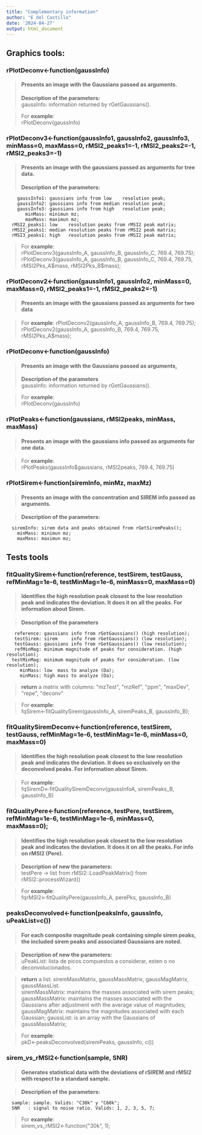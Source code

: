 ```yaml
---
title: "Complementary information"
author: "E del Castillo"
date: '2024-04-27'
output: html_document
---
```



## **Graphics tools**:


### rPlotDeconv\<-function(gaussInfo)  
> #### Presents an image with the Gaussians passed as arguments.
> **Description of the parameters:**  
> gaussInfo: information returned by rGetGaussians().  

> For **example**:  
> rPlotDeconv(gaussInfo)
 

### rPlotDeconv3<-function(gaussInfo1, gaussInfo2, gaussInfo3, minMass=0, maxMass=0, rMSI2_peaks1=-1, rMSI2_peaks2=-1, rMSI2_peaks3=-1)
> #### Presents an image with the gaussians passed as arguments for tree data.
> **Description of the parameters:**
```
    gaussInfo1: gaussians info from low    resolution peak;   
    gaussInfo2: gaussians info from median resolution peak;   
    gaussInfo3: gaussians info from high   resolution peak;   
       minMass: minimun mz;   
       maxMass: maximun mz;   
  rMSI2_peaks1: low    resolution peaks from rMSI2 peak matrix;   
  rMSI2_peaks1: median resolution peaks from rMSI2 peak matrix;   
  rMSI3_peaks1: high   resolution peaks from rMSI2 peak matrix;  
```

> For **example**:  
> rPlotDeconv3(gaussInfo_A, gaussInfo_B, gaussInfo_C, 769.4, 769.75);   
> rPlotDeconv3(gaussInfo_A, gaussInfo_B, gaussInfo_C, 769.4, 769.75, rMSI2Pks_A\$mass, rMSI2Pks_B\$mass);  


### rPlotDeconv2<-function(gaussInfo1, gaussInfo2, minMass=0, maxMass=0, rMSI2_peaks1=-1, rMSI2_peaks2=-1)
> #### Presents an image with the gaussians passed as arguments for two data

> For **example**:
> rPlotDeconv2(gaussInfo_A, gaussInfo_B, 769.4, 769.75);   
> rPlotDeconv2(gaussInfo_A, gaussInfo_B, 769.4, 769.75, rMSI2Pks_A\$mass);


### rPlotDeconv\<-function(gaussInfo)
>#### Presents an image with the Gaussians passed as arguments,
>
> **Description of the parameters**  
> gaussInfo: information returned by rGetGaussians().

> For **example**:  
> rPlotDeconv(gaussInfo)


### rPlotPeaks<-function(gaussians, rMSI2peaks, minMass, maxMass) 
>#### Presents an image with the gaussians info passed as arguments for one data.

> For **example**:  
> rPlotPeaks(gaussInfo\$gaussians, rMSI2peaks, 769.4, 769.75)


### rPlotSirem<-function(siremInfo, minMz, maxMz)
>#### Presents an image with the concentration and SIREM info passed as arguments.

> **Description of the parameters:**
```
  siremInfo: sirem data and peaks obtained from rGetSiremPeaks();   
    minMass: minimun mz;   
    maxMass: maximun mz;  
```

## **Tests tools**


### fitQualitySirem<-function(reference, testSirem, testGauss, refMinMag=1e-6, testMinMag=1e-6, minMass=0, maxMass=0)
>#### Identifies the high resolution peak closest to the low resolution peak and indicates the deviation. It does it on all the peaks. For information about Sirem.

> **Description of the parameters**
```
   reference: gaussians info from rGetGaussians() (high resolution);   
   testSirem: sirem     info from rGetGaussians() (low resolution);   
   testGauss: gaussians info from rGetGaussians() (low resolution);   
   refMinMag: minimum magnitude of peaks for consideration. (high resolution);   
  testMinMag: minimum magnitude of peaks for consideration. (low resolution);   
     minMass: low  mass to analyze (Da);   
     minMass: high mass to analyze (Da);   
```

> **return** a matrix with columns: "mzTest", "mzRef", "ppm", "maxDev", "repe", "deconv" 

> For **example**:   
> fqSirem<-fitQualitySirem(gaussInfo_A, siremPeaks_B, gaussInfo_B);



### fitQualitySiremDeconv<-function(reference, testSirem, testGauss, refMinMag=1e-6, testMinMag=1e-6, minMass=0, maxMass=0)
>#### Identifies the high resolution peak closest to the low resolution peak and indicates the deviation. It does so exclusively on the deconvolved peaks. For information about Sirem.

> For **example**:   
> fqSiremD<-fitQualitySiremDeconv(gaussInfoA, siremPeaks_B, gaussInfo_B)



### fitQualityPere<-function(reference, testPere, testSirem, refMinMag=1e-6, testMinMag=1e-6, minMass=0, maxMass=0);
>#### Identifies the high resolution peak closest to the low resolution peak and indicates the deviation. It does it on all the peaks. For info on rMSI2 (Pere).

> **Description of new the parameters:**   
testPere   -> list from  rMSI2::LoadPeakMatrix() from rMSI2::processWizard()

>For **example**:   
> fqrMSI2<-fitQualityPere(gaussInfo_A, perePks, gaussInfo_B)


### peaksDeconvolved<-function(peaksInfo, gaussInfo, uPeakList=c())
>#### For each composite magnitude peak containing simple sirem peaks, the included sirem peaks and associated Gaussians are noted.

> **Description of new the parameters:**   
> uPeakList: lista de picos compuestos a considerar, esten o no deconvolucionados. 

> **return** a list: siremMassMatrix, gaussMassMatrix, gaussMagMatrix, gaussMassList.  
> siremMassMatrix: maintains the masses associated with sirem peaks;  
> gaussMassMatrix: maintains the masses associated with the Gaussians after adjustment with the average value of magnitudes;  
> gaussMagMatrix: maintains the magnitudes associated with each Gaussian;
> gaussList: is an array with the Gaussians of gaussMassMatrix; 

> For **example**:   
> pkD<-peaksDeconvolved(siremPeaks, gaussInfo, c())



### sirem_vs_rMSI2<-function(sample, SNR)
>#### Generates statistical data with the deviations of rSIREM and rMSI2 with respect to a standard sample.

> **Description of the parameters:**
```
  sample: sample. Valids: "C30k" y "C60k";   
  SNR   : signal to noise ratio. Valids: 1, 2, 3, 5, 7;
```

> For **example**:   
> sirem_vs_rMSI2<-function("30k", 1);





